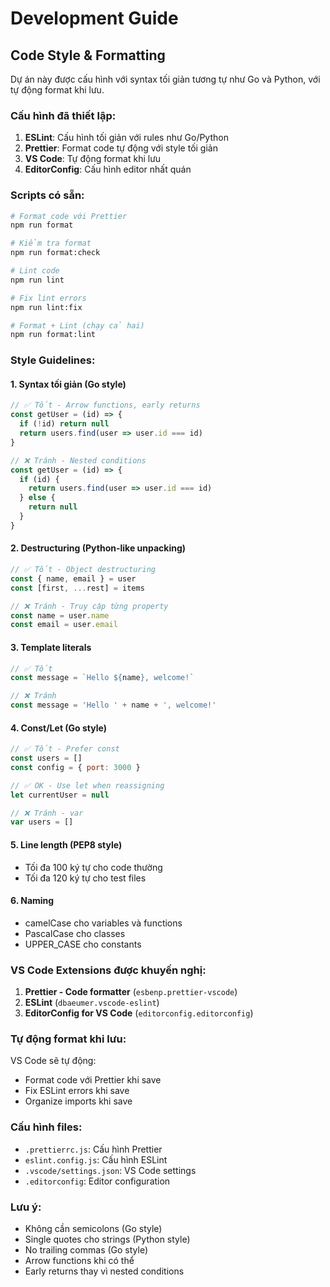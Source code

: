 # Development Guide

## Code Style & Formatting

Dự án này được cấu hình với syntax tối giản tương tự như Go và Python, với tự động format khi lưu.

### Cấu hình đã thiết lập:

1. **ESLint**: Cấu hình tối giản với rules như Go/Python
2. **Prettier**: Format code tự động với style tối giản
3. **VS Code**: Tự động format khi lưu
4. **EditorConfig**: Cấu hình editor nhất quán

### Scripts có sẵn:

```bash
# Format code với Prettier
npm run format

# Kiểm tra format
npm run format:check

# Lint code
npm run lint

# Fix lint errors
npm run lint:fix

# Format + Lint (chạy cả hai)
npm run format:lint
```

### Style Guidelines:

#### 1. **Syntax tối giản (Go style)**
```javascript
// ✅ Tốt - Arrow functions, early returns
const getUser = (id) => {
  if (!id) return null
  return users.find(user => user.id === id)
}

// ❌ Tránh - Nested conditions
const getUser = (id) => {
  if (id) {
    return users.find(user => user.id === id)
  } else {
    return null
  }
}
```

#### 2. **Destructuring (Python-like unpacking)**
```javascript
// ✅ Tốt - Object destructuring
const { name, email } = user
const [first, ...rest] = items

// ❌ Tránh - Truy cập từng property
const name = user.name
const email = user.email
```

#### 3. **Template literals**
```javascript
// ✅ Tốt
const message = `Hello ${name}, welcome!`

// ❌ Tránh
const message = 'Hello ' + name + ', welcome!'
```

#### 4. **Const/Let (Go style)**
```javascript
// ✅ Tốt - Prefer const
const users = []
const config = { port: 3000 }

// ✅ OK - Use let when reassigning
let currentUser = null

// ❌ Tránh - var
var users = []
```

#### 5. **Line length (PEP8 style)**
- Tối đa 100 ký tự cho code thường
- Tối đa 120 ký tự cho test files

#### 6. **Naming**
- camelCase cho variables và functions
- PascalCase cho classes
- UPPER_CASE cho constants

### VS Code Extensions được khuyến nghị:

1. **Prettier - Code formatter** (`esbenp.prettier-vscode`)
2. **ESLint** (`dbaeumer.vscode-eslint`)
3. **EditorConfig for VS Code** (`editorconfig.editorconfig`)

### Tự động format khi lưu:

VS Code sẽ tự động:
- Format code với Prettier khi save
- Fix ESLint errors khi save
- Organize imports khi save

### Cấu hình files:

- `.prettierrc.js`: Cấu hình Prettier
- `eslint.config.js`: Cấu hình ESLint
- `.vscode/settings.json`: VS Code settings
- `.editorconfig`: Editor configuration

### Lưu ý:

- Không cần semicolons (Go style)
- Single quotes cho strings (Python style)
- No trailing commas (Go style)
- Arrow functions khi có thể
- Early returns thay vì nested conditions
